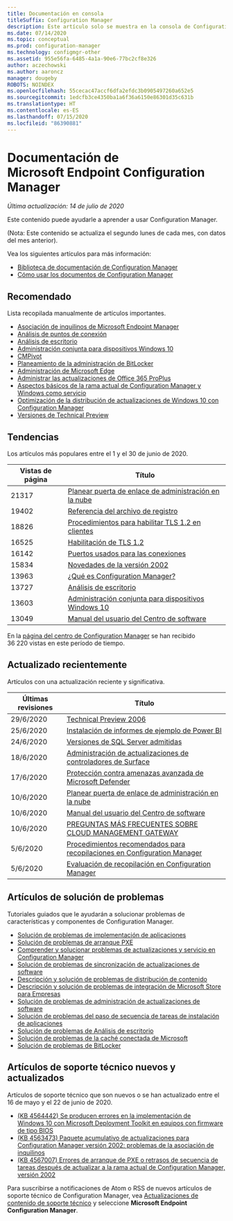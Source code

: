 ```yaml
---
title: Documentación en consola
titleSuffix: Configuration Manager
description: Este artículo solo se muestra en la consola de Configuration Manager.
ms.date: 07/14/2020
ms.topic: conceptual
ms.prod: configuration-manager
ms.technology: configmgr-other
ms.assetid: 955e56fa-6485-4a1a-90e6-77bc2cf8e326
author: aczechowski
ms.author: aaroncz
manager: dougeby
ROBOTS: NOINDEX
ms.openlocfilehash: 55cecac47accf6dfa2efdc3b0905497260a652e5
ms.sourcegitcommit: 1edcfb3ce4350ba1a6f36a6150e86301d35c631b
ms.translationtype: HT
ms.contentlocale: es-ES
ms.lasthandoff: 07/15/2020
ms.locfileid: "86390881"
---
```

<!-- 
- Feature 1357546
- This page displays in-console, under the Community workspace, Documentation node. 
- Don't use any relative links; must be full https://docs.microsoft.com and language neutral
- Process: https://microsoft.sharepoint.com/teams/ConfigMgr/Documents/ContentPub/Data%20collection%20process%20for%20Feature%201357546%20In-console%20documentation.docx?web=1
-->

# <a name="microsoft-endpoint-configuration-manager-documentation"></a>Documentación de Microsoft Endpoint Configuration Manager

*Última actualización: 14 de julio de 2020*

Este contenido puede ayudarle a aprender a usar Configuration Manager.

(Nota: Este contenido se actualiza el segundo lunes de cada mes, con datos del mes anterior).

Vea los siguientes artículos para más información:

- [Biblioteca de documentación de Configuration Manager](https://docs.microsoft.com/mem/configmgr)  
- [Cómo usar los documentos de Configuration Manager](https://docs.microsoft.com/mem/configmgr/core/understand/use-docs)

## <a name="recommended"></a>Recomendado

Lista recopilada manualmente de artículos importantes.

- [Asociación de inquilinos de Microsoft Endpoint Manager](https://docs.microsoft.com/mem/configmgr/tenant-attach/)
- [Análisis de puntos de conexión](https://docs.microsoft.com/mem/analytics/)
- [Análisis de escritorio](https://docs.microsoft.com/mem/configmgr/desktop-analytics/)
- [Administración conjunta para dispositivos Windows 10](https://docs.microsoft.com/mem/configmgr/comanage/)  
- [CMPivot](https://docs.microsoft.com/mem/configmgr/core/servers/manage/cmpivot)  
- [Planeamiento de la administración de BitLocker](https://docs.microsoft.com/mem/configmgr/protect/plan-design/bitlocker-management)  
- [Administración de Microsoft Edge](https://docs.microsoft.com/mem/configmgr/apps/deploy-use/deploy-edge)  
- [Administrar las actualizaciones de Office 365 ProPlus](https://docs.microsoft.com/mem/configmgr/sum/deploy-use/manage-office-365-proplus-updates)  
- [Aspectos básicos de la rama actual de Configuration Manager y Windows como servicio](https://docs.microsoft.com/mem/configmgr/core/understand/configuration-manager-and-windows-as-service)
- [Optimización de la distribución de actualizaciones de Windows 10 con Configuration Manager](https://docs.microsoft.com/mem/configmgr/sum/deploy-use/optimize-windows-10-update-delivery)
- [Versiones de Technical Preview](https://docs.microsoft.com/mem/configmgr/core/get-started/technical-preview)

## <a name="trending"></a>Tendencias

Los artículos más populares entre el 1 y el 30 de junio de 2020.

| Vistas de página | Título |
|------------|-------|
| 21317 | [Planear puerta de enlace de administración en la nube](https://docs.microsoft.com/mem/configmgr/core/clients/manage/cmg/plan-cloud-management-gateway) |
| 19402 | [Referencia del archivo de registro](https://docs.microsoft.com/mem/configmgr/core/plan-design/hierarchy/log-files) |
| 18826 | [Procedimientos para habilitar TLS 1.2 en clientes](https://docs.microsoft.com/mem/configmgr/core/plan-design/security/enable-tls-1-2-client) |
| 16525 | [Habilitación de TLS 1.2](https://docs.microsoft.com/mem/configmgr/core/plan-design/security/enable-tls-1-2) |
| 16142 | [Puertos usados para las conexiones](https://docs.microsoft.com/mem/configmgr/core/plan-design/hierarchy/ports) |
| 15834 | [Novedades de la versión 2002](https://docs.microsoft.com/mem/configmgr/core/plan-design/changes/whats-new-in-version-2002) |
| 13963 | [¿Qué es Configuration Manager?](https://docs.microsoft.com/mem/configmgr/core/understand/introduction) |
| 13727 | [Análisis de escritorio](https://docs.microsoft.com/mem/configmgr/desktop-analytics/overview) |
| 13603 | [Administración conjunta para dispositivos Windows 10](https://docs.microsoft.com/mem/configmgr/comanage/overview) |
| 13049 | [Manual del usuario del Centro de software](https://docs.microsoft.com/mem/configmgr/core/understand/software-center) |

En la [página del centro de Configuration Manager](https://docs.microsoft.com/mem/configmgr/) se han recibido 36 220 vistas en este período de tiempo.

## <a name="recently-updated"></a>Actualizado recientemente

Artículos con una actualización reciente y significativa.

| Últimas revisiones | Título |
|---------------|-------|
| 29/6/2020 | [Technical Preview 2006](https://docs.microsoft.com/mem/configmgr/core/get-started/2020/technical-preview-2006) |
| 25/6/2020 | [Instalación de informes de ejemplo de Power BI](https://docs.microsoft.com/mem/configmgr/core/servers/manage/powerbi-sample-reports) |
| 24/6/2020 | [Versiones de SQL Server admitidas](https://docs.microsoft.com/mem/configmgr/core/plan-design/configs/support-for-sql-server-versions) |
| 18/6/2020 | [Administración de actualizaciones de controladores de Surface](https://docs.microsoft.com/mem/configmgr/sum/deploy-use/surface-drivers) |
| 17/6/2020 | [Protección contra amenazas avanzada de Microsoft Defender](https://docs.microsoft.com/mem/configmgr/protect/deploy-use/defender-advanced-threat-protection) |
| 10/6/2020 | [Planear puerta de enlace de administración en la nube](https://docs.microsoft.com/mem/configmgr/core/clients/manage/cmg/plan-cloud-management-gateway) |
| 10/6/2020 | [Manual del usuario del Centro de software](https://docs.microsoft.com/mem/configmgr/core/understand/software-center) |
| 10/6/2020 | [PREGUNTAS MÁS FRECUENTES SOBRE CLOUD MANAGEMENT GATEWAY](https://docs.microsoft.com/mem/configmgr/core/clients/manage/cmg/cloud-management-gateway-faq) |
| 5/6/2020 | [Procedimientos recomendados para recopilaciones en Configuration Manager](https://docs.microsoft.com/mem/configmgr/core/clients/manage/collections/best-practices-for-collections) |
| 5/6/2020 | [Evaluación de recopilación en Configuration Manager](https://docs.microsoft.com/mem/configmgr/core/clients/manage/collections/collection-evaluation) |

## <a name="troubleshooting-articles"></a>Artículos de solución de problemas

Tutoriales guiados que le ayudarán a solucionar problemas de características y componentes de Configuration Manager.

- [Solución de problemas de implementación de aplicaciones](https://docs.microsoft.com/mem/configmgr/apps/understand/app-deployment-technical-reference)
- [Solución de problemas de arranque PXE](https://support.microsoft.com/help/4468612)
- [Comprender y solucionar problemas de actualizaciones y servicio en Configuration Manager](https://support.microsoft.com/help/4490424)
- [Solución de problemas de sincronización de actualizaciones de software](https://support.microsoft.com/help/10059)
- [Descripción y solución de problemas de distribución de contenido](https://support.microsoft.com/help/4482728)
- [Descripción y solución de problemas de integración de Microsoft Store para Empresas](https://docs.microsoft.com/mem/configmgr/apps/deploy-use/troubleshoot-microsoft-store-for-business-integration)
- [Solución de problemas de administración de actualizaciones de software](https://support.microsoft.com/help/10680)
- [Solución de problemas del paso de secuencia de tareas de instalación de aplicaciones](https://support.microsoft.com/help/18408/)
- [Solución de problemas de Análisis de escritorio](https://docs.microsoft.com/mem/configmgr/desktop-analytics/troubleshooting)
- [Solución de problemas de la caché conectada de Microsoft](https://docs.microsoft.com/mem/configmgr/core/servers/deploy/configure/troubleshoot-microsoft-connected-cache)
- [Solución de problemas de BitLocker](https://docs.microsoft.com/mem/configmgr/protect/tech-ref/bitlocker/troubleshoot)

## <a name="new-and-updated-support-articles"></a>Artículos de soporte técnico nuevos y actualizados

Artículos de soporte técnico que son nuevos o se han actualizado entre el 16 de mayo y el 22 de junio de 2020.

- [(KB 4564442) Se producen errores en la implementación de Windows 10 con Microsoft Deployment Toolkit en equipos con firmware de tipo BIOS](https://support.microsoft.com/help/4564442)
- [(KB 4563473) Paquete acumulativo de actualizaciones para Configuration Manager versión 2002: problemas de la asociación de inquilinos](https://support.microsoft.com/help/4563473)
- [(KB 4567007) Errores de arranque de PXE o retrasos de secuencia de tareas después de actualizar a la rama actual de Configuration Manager, versión 2002](https://support.microsoft.com/help/4567007)

Para suscribirse a notificaciones de Atom o RSS de nuevos artículos de soporte técnico de Configuration Manager, vea [Actualizaciones de contenido de soporte técnico](https://support.microsoft.com/help/4089498/) y seleccione **Microsoft Endpoint Configuration Manager**.  
